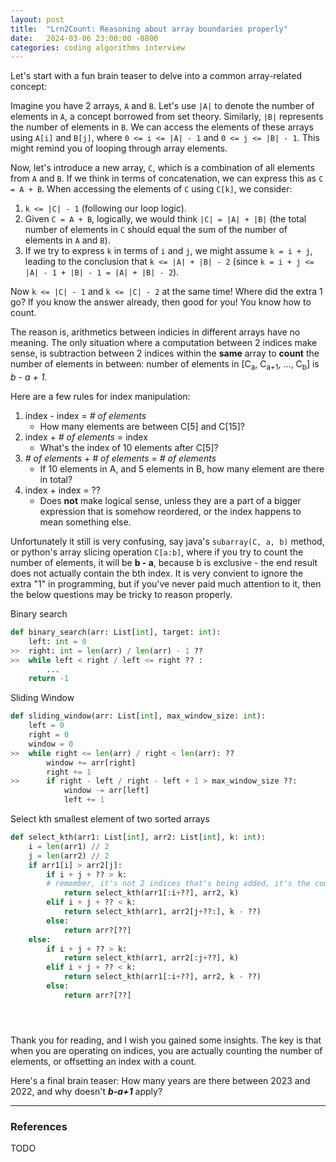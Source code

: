 ```yaml
---
layout: post
title:  "Lrn2Count: Reasoning about array boundaries properly"
date:   2024-03-06 23:00:00 -0800
categories: coding algorithms interview
---
```

Let's start with a fun brain teaser to delve into a common array-related concept:

Imagine you have 2 arrays, `A` and `B`.  Let's use `|A|` to denote the number of elements in `A`, a concept borrowed from set theory. Similarly, `|B|` represents the number of elements in `B`. We can access the elements of these arrays using `A[i]` and `B[j]`, where `0 <= i <= |A| - 1` and `0 <= j <= |B| - 1`. This might remind you of looping through array elements.

Now, let's introduce a new array, `C`, which is a combination of all elements from `A` and `B`. If we think in terms of concatenation, we can express this as `C = A + B`. When accessing the elements of `C` using `C[k]`, we consider:

1. `k <= |C| - 1` (following our loop logic).
2. Given `C = A + B`, logically, we would think `|C| = |A| + |B|` (the total number of elements in `C` should equal the sum of the number of elements in `A` and `B`).
3. If we try to express `k` in terms of `i` and `j`, we might assume `k = i + j`, leading to the conclusion that `k <= |A| + |B| - 2` (since `k = i + j <= |A| - 1 + |B| - 1 = |A| + |B| - 2`).

Now `k <= |C| - 1` and `k <= |C| - 2` at the same time! Where did the extra 1 go? If you know the answer already, then good for you! You know how to count.

The reason is, arithmetics between indicies in different arrays have no meaning. The only situation where a computation between 2 indices make sense, is subtraction between 2 indices within the __same__ array to __count__ the number of elements in between: number of elements in [C<sub>a</sub>, C<sub>a+1</sub>, ..., C<sub>b</sub>] is *b - a + 1*. 

Here are a few rules for index manipulation:
1. index - index = *# of elements*
    * How many elements are between C[5] and C[15]? 
2. index + *# of elements* = index
    * What's the index of 10 elements after C[5]?
3. *# of elements* + *# of elements* = *# of elements*
    * If 10 elements in A, and 5 elements in B, how many element are there in total?
4. index + index = ??
    * Does __not__ make logical sense, unless they are a part of a bigger expression that is somehow reordered, or the index happens to mean something else.

Unfortunately it still is very confusing, say java's `subarray(C, a, b)` method, or python's array slicing operation `C[a:b]`, where if you try to count the number of elements, it will be __b - a__, because b is exclusive - the end result does not actually contain the bth index.
It is very convient to ignore the extra "1" in programming, but if you've never paid much attention to it, then the below questions may be tricky to reason properly.

Binary search
```python
def binary_search(arr: List[int], target: int):
    left: int = 0
>>  right: int = len(arr) / len(arr) - 1 ??
>>  while left < right / left <= right ?? :
        ...
    return -1
```

Sliding Window
```python
def sliding_window(arr: List[int], max_window_size: int):
    left = 0
    right = 0
    window = 0
>>  while right <= len(arr) / right < len(arr): ??
        window += arr[right]
        right += 1
>>      if right - left / right - left + 1 > max_window_size ??:
            window -= arr[left]
            left += 1
```

Select kth smallest element of two sorted arrays
```python
def select_kth(arr1: List[int], arr2: List[int], k: int):
    i = len(arr1) // 2
    j = len(arr2) // 2
    if arr1[i] > arr2[j]:
        if i + j + ?? > k: 
        # remember, it's not 2 indices that's being added, it's the count
            return select_kth(arr1[:i+??], arr2, k)
        elif i + j + ?? < k:
            return select_kth(arr1, arr2[j+??:], k - ??)
        else:
            return arr?[??]
    else:
        if i + j + ?? > k:
            return select_kth(arr1, arr2[:j+??], k)
        elif i + j + ?? < k:
            return select_kth(arr1[:i+??], arr2, k - ??)
        else:
            return arr?[??]
```
<span style="color:white"><sub><sub><sub><sub>To be honest, I don't see how a typical programmer could reasonably come up with the solution in 45 minutes under interview pressure, and even if they've done it before, kudos to them if they can remember all the boundary values; I'd say they deserve they deserve the role not for programming, but for memory recall under pressure.</sub></sub></sub></sub></span>

Thank you for reading, and I wish you gained some insights. The key is that when you are operating on indices, you are actually counting the number of elements, or offsetting an index with a count.

Here's a final brain teaser: How many years are there between 2023 and 2022, and why doesn't __*b-a+1*__ apply?

----
### References
TODO
